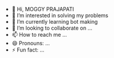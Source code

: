 - 👋 Hi, MOGGY PRAJAPATI 
- 👀 I’m interested in solving my problems 
- 🌱 I’m currently learning bot making 
- 💞️ I’m looking to collaborate on ...
- 📫 How to reach me ...
- 😄 Pronouns: ...
- ⚡ Fun fact: ...

<!---
Mekkyji/Mekkyji is a ✨ special ✨ repository because its `README.md` (this file) appears on your GitHub profile.
You can click the Preview link to take a look at your changes.
--->
